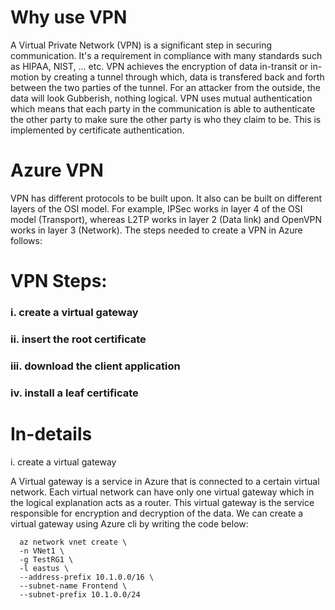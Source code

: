 # Why use VPN

 A Virtual Private Network (VPN) is a significant step in securing communication. It's a requirement in compliance with many standards such as HIPAA, NIST, ... etc.
VPN achieves the encryption of data in-transit or in-motion by creating a tunnel through which, data is transfered back and forth between the two parties of the tunnel.
For an attacker from the outside, the data will look Gubberish, nothing logical. VPN uses mutual authentication which means that each party in the communication is able to authenticate the other party to make sure the other party is who they claim to be. This is implemented by certificate authentication.


# Azure VPN
VPN has different protocols to be built upon. It also can be built on different layers of the OSI model. For example, IPSec works in layer 4 of the OSI model (Transport), whereas L2TP works in layer 2 (Data link) and OpenVPN works in layer 3 (Network). The steps needed to create a VPN in Azure follows:

# VPN Steps:

### i. create a virtual gateway 

### ii. insert the root certificate

### iii. download the client application

### iv. install a leaf certificate


# In-details

i. create a virtual gateway

A Virtual gateway is a service in Azure that is connected to a certain virtual network. Each virtual network can have only one virtual gateway which in the logical explanation acts as a router. This virtual gateway is the service responsible for encryption and decryption of the data.
We can create a virtual gateway using Azure cli by writing the code below:

      az network vnet create \
      -n VNet1 \
      -g TestRG1 \
      -l eastus \
      --address-prefix 10.1.0.0/16 \
      --subnet-name Frontend \
      --subnet-prefix 10.1.0.0/24
  






